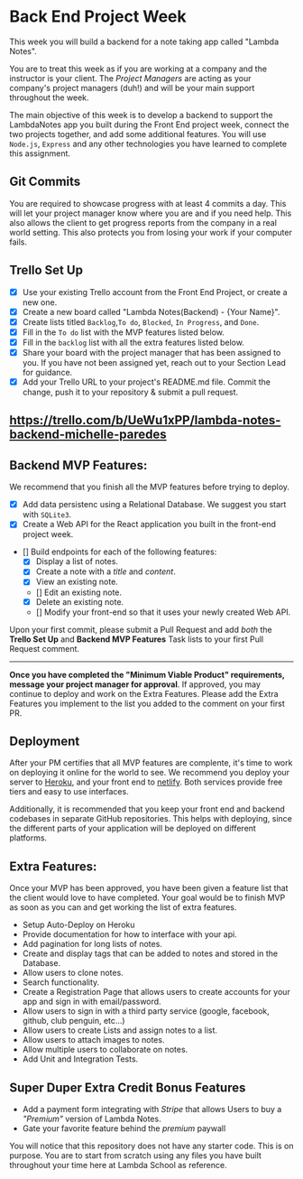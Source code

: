# Back End Project Week

This week you will build a backend for a note taking app called "Lambda Notes".

You are to treat this week as if you are working at a company and the instructor is your client. The _Project Managers_ are acting as your company's project managers (duh!) and will be your main support throughout the week.

The main objective of this week is to develop a backend to support the LambdaNotes app you built during the Front End project week, connect the two projects together, and add some additional features. You will use `Node.js`, `Express` and any other technologies you have learned to complete this assignment.

## Git Commits

You are required to showcase progress with at least 4 commits a day. This will let your project manager know where you are and if you need help. This also allows the client to get progress reports from the company in a real world setting. This also protects you from losing your work if your computer fails.

## Trello Set Up

- [x] Use your existing Trello account from the Front End Project, or create a new one.
- [x] Create a new board called "Lambda Notes(Backend) - {Your Name}".
- [x] Create lists titled `Backlog`,`To do`, `Blocked`, `In Progress`, and `Done`.
- [x] Fill in the `To do` list with the MVP features listed below.
- [x] Fill in the `backlog` list with all the extra features listed below.
- [x] Share your board with the project manager that has been assigned to you. If you have not been assigned yet, reach out to your Section Lead for guidance.
- [x] Add your Trello URL to your project's README.md file. Commit the change, push it to your repository & submit a pull request.

## https://trello.com/b/UeWu1xPP/lambda-notes-backend-michelle-paredes

## Backend MVP Features:

We recommend that you finish all the MVP features before trying to deploy.

- [x] Add data persistenc using a Relational Database. We suggest you start with `SQLite3`.
- [x] Create a Web API for the React application you built in the front-end project week.
- [] Build endpoints for each of the following features:
  - [x] Display a list of notes.
  - [x] Create a note with a _title_ and _content_.
  - [x] View an existing note.
  - [] Edit an existing note.
  - [x] Delete an existing note.
  - [] Modify your front-end so that it uses your newly created Web API.

Upon your first commit, please submit a Pull Request and add _both_ the **Trello Set Up** and **Backend MVP Features** Task lists to your first Pull Request comment.

---

**Once you have completed the "Minimum Viable Product" requirements, message your project manager for approval**. If approved, you may continue to deploy and work on the Extra Features. Please add the Extra Features you implement to the list you added to the comment on your first PR.

## Deployment

After your PM certifies that all MVP features are complente, it's time to work on deploying it online for the world to see. We recommend you deploy your server to [Heroku](https://devcenter.heroku.com/articles/getting-started-with-nodejs#introduction), and your front end to [netlify](https://www.netlify.com/blog/2016/09/29/a-step-by-step-guide-deploying-on-netlify/). Both services provide free tiers and easy to use interfaces.

Additionally, it is recommended that you keep your front end and backend codebases in separate GitHub repositories. This helps with deploying, since the different parts of your application will be deployed on different platforms.

## Extra Features:

Once your MVP has been approved, you have been given a feature list that the client would love to have completed. Your goal would be to finish MVP as soon as you can and get working the list of extra features.

- Setup Auto-Deploy on Heroku
- Provide documentation for how to interface with your api.
- Add pagination for long lists of notes.
- Create and display tags that can be added to notes and stored in the Database.
- Allow users to clone notes.
- Search functionality.
- Create a Registration Page that allows users to create accounts for your app and sign in with email/password.
- Allow users to sign in with a third party service (google, facebook, github, club penguin, etc...)
- Allow users to create Lists and assign notes to a list.
- Allow users to attach images to notes.
- Allow multiple users to collaborate on notes.
- Add Unit and Integration Tests.

## Super Duper Extra Credit Bonus Features

- Add a payment form integrating with _Stripe_ that allows Users to buy a _"Premium"_ version of Lambda Notes.
- Gate your favorite feature behind the _premium_ paywall

You will notice that this repository does not have any starter code. This is on purpose. You are to start from scratch using any files you have built throughout your time here at Lambda School as reference.
